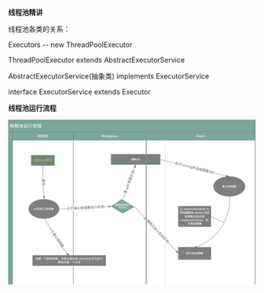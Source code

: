 
**线程池精讲**


线程池各类的关系：

Executors -- new ThreadPoolExecutor

ThreadPoolExecutor extends AbstractExecutorService
 
AbstractExecutorService(抽象类) implements ExecutorService

interface ExecutorService extends Executor 



**线程池运行流程**

![整体流程](https://raw.githubusercontent.com/qiurunze123/imageall/master/theradpool8.png)


